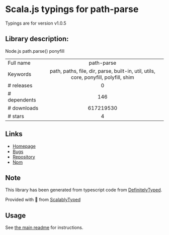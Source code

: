 
# Scala.js typings for path-parse

Typings are for version v1.0.5

## Library description:
Node.js path.parse() ponyfill

|                    |                 |
| ------------------ | :-------------: |
| Full name          | path-parse |
| Keywords           | path, paths, file, dir, parse, built-in, util, utils, core, ponyfill, polyfill, shim |
| # releases         | 0 |
| # dependents       | 146 |
| # downloads        | 617219530 |
| # stars            | 4 |

## Links
- [Homepage](https://github.com/jbgutierrez/path-parse#readme)
- [Bugs](https://github.com/jbgutierrez/path-parse/issues)
- [Repository](https://github.com/jbgutierrez/path-parse)
- [Npm](https://www.npmjs.com/package/path-parse)
    


## Note
This library has been generated from typescript code from [DefinitelyTyped](https://definitelytyped.org).

Provided with :purple_heart: from [ScalablyTyped](https://github.com/oyvindberg/ScalablyTyped)

## Usage
See [the main readme](../../readme.md) for instructions.


